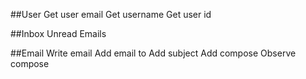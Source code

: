 ##User
Get user email
Get username
Get user id

##Inbox
Unread Emails

##Email
Write email
Add email to
Add subject
Add compose
Observe compose